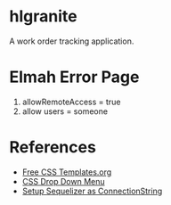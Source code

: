 hlgranite
=========
A work order tracking application.

Elmah Error Page
===========
1. allowRemoteAccess = true
2. allow users = someone

References
=======
- [Free CSS Templates.org](http://www.freecsstemplates.org/)
- [CSS Drop Down Menu](http://cssmenumaker.com/css-drop-down-menu)
- [Setup Sequelizer as ConnectionString](http://support.appharbor.com/kb/add-ons/using-sequelizer)